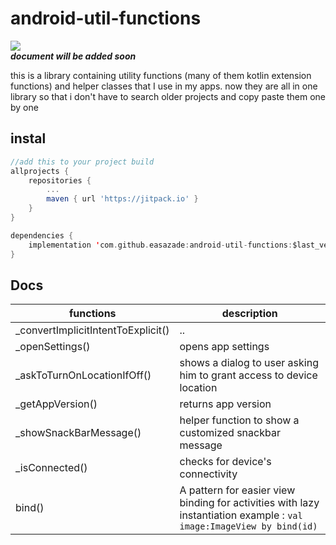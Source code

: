 

# android-util-functions

[![](https://jitpack.io/v/easazade/android-util-functions.svg)](https://jitpack.io/#easazade/android-util-functions)  
***document will be added soon***
  
<p>this is a library containing utility functions (many of them kotlin extension functions) and helper  
classes that I use in my apps. now they are all in one library so that i don't have to search  
older projects and copy paste them one by one</p>

## instal

```groovy
//add this to your project build
allprojects {
	repositories {
		...
		maven { url 'https://jitpack.io' }
	}
}
```
```kotlin
dependencies {
	implementation 'com.github.easazade:android-util-functions:$last_version'
}
```

## Docs

| functions |description  |
|--|--|
| _convertImplicitIntentToExplicit() | .. |
|_openSettings()|opens app settings|
|_askToTurnOnLocationIfOff()|shows a dialog to user asking him to grant access to device location|
|_getAppVersion()|returns app version|
|_showSnackBarMessage()|helper function to show a customized snackbar message|
|_isConnected()|checks for device's connectivity|
|bind()|A pattern for easier view binding for activities with lazy instantiation example : `val image:ImageView by bind(id)`|

